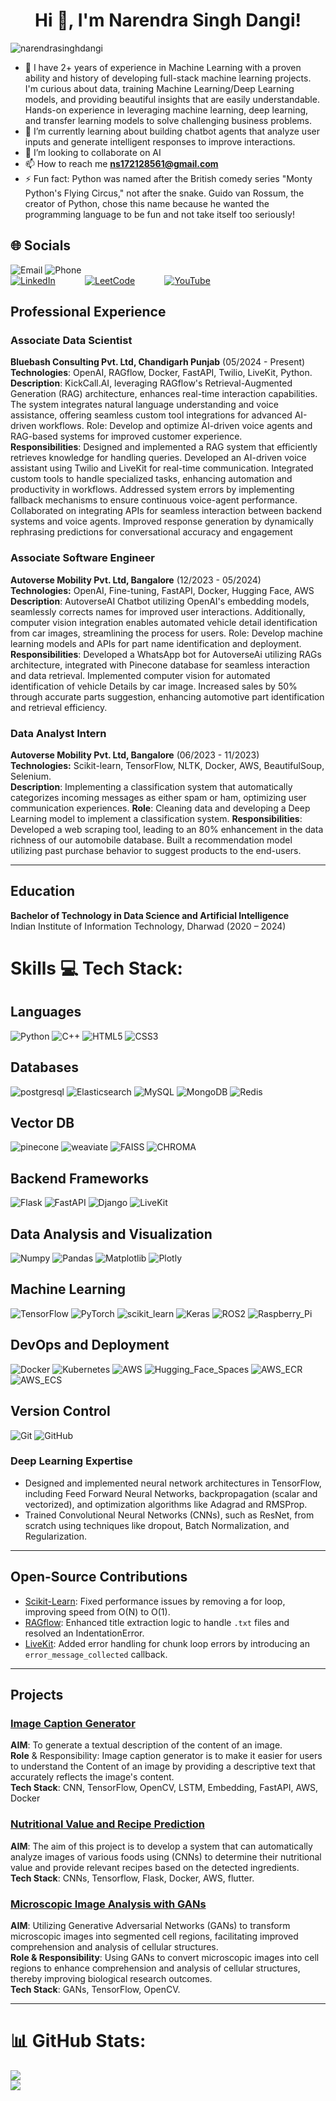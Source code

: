 <h1 align="center">Hi 👋, I'm Narendra Singh Dangi!</h1>
<p align="left"> <img src="https://komarev.com/ghpvc/?username=narendrasinghdangi&label=Profile%20views&color=0e75b6&style=flat" alt="narendrasinghdangi" /> </p>


- 👀 I have 2+ years of experience in Machine Learning with a proven ability and history of developing full-stack machine learning projects. I'm curious about data, training Machine Learning/Deep Learning models, and providing beautiful insights that are easily understandable. Hands-on experience in leveraging machine learning, deep learning, and transfer learning models to solve challenging business problems.
- 🌱 I’m currently learning about building chatbot agents that analyze user inputs and generate intelligent responses to improve interactions.
- 💞️ I’m looking to collaborate on AI
- 📫 How to reach me **ns172128561@gmail.com**
- ⚡ Fun fact:  Python was named after the British comedy series "Monty Python's Flying Circus," not after the snake. Guido van Rossum, the creator of Python, chose this name because he wanted the programming language to be fun and not take itself too seriously!

## 🌐 Socials
![Email](https://img.shields.io/badge/Email-ns172128561@gmail.com-black?style=for-the-badge)
![Phone](https://img.shields.io/badge/Phone-%2B91%207389058485-black?style=for-the-badge)<br>
[![LinkedIn](https://img.shields.io/badge/LinkedIn-%230077B5.svg?logo=linkedin&logoColor=white)](https://www.linkedin.com/in/narendra1721/)
&nbsp;&nbsp;&nbsp;&nbsp;&nbsp;&nbsp;&nbsp;&nbsp;&nbsp;&nbsp; <!-- Adds 10 spaces -->
[![LeetCode](https://img.shields.io/badge/LeetCode-%2300A8FF.svg?logo=leetcode&logoColor=white)](https://leetcode.com/Narendrasinghdangi/)
&nbsp;&nbsp;&nbsp;&nbsp;&nbsp;&nbsp;&nbsp;&nbsp;&nbsp;&nbsp; <!-- Adds 10 spaces -->
[![YouTube](https://img.shields.io/badge/YouTube-%23FF0000.svg?logo=youtube&logoColor=white)](https://www.youtube.com/@Deeplearningbynarendra/videos)

## Professional Experience

### Associate Data Scientist
**Bluebash Consulting Pvt. Ltd, Chandigarh Punjab** (05/2024 - Present)<br>
**Technologies**: OpenAI, RAGflow, Docker, FastAPI, Twilio, LiveKit, Python.<br>
**Description**: KickCall.AI, leveraging RAGflow's Retrieval-Augmented Generation (RAG) architecture, enhances real-time interaction capabilities. The system integrates natural language understanding and voice assistance, offering seamless custom tool integrations for advanced AI-driven workflows.
Role: Develop and optimize AI-driven voice agents and RAG-based systems for improved customer experience.<br>
**Responsibilities**: Designed and implemented a RAG system that efficiently retrieves knowledge for handling queries. Developed an AI-driven voice assistant using Twilio and LiveKit for real-time communication. Integrated custom tools to handle specialized tasks, enhancing automation and productivity in workflows.
Addressed system errors by implementing fallback mechanisms to ensure continuous voice-agent performance. Collaborated on integrating APIs for seamless interaction between backend systems and voice agents. Improved response generation by dynamically rephrasing predictions for conversational accuracy and engagement

### Associate Software Engineer
**Autoverse Mobility Pvt. Ltd, Bangalore** (12/2023 - 05/2024)<br>
**Technologies:** OpenAI, Fine-tuning, FastAPI, Docker, Hugging Face, AWS<br>
**Description**: AutoverseAI Chatbot utilizing OpenAI's embedding models, seamlessly corrects names for improved user interactions. Additionally, computer vision integration enables automated vehicle detail identification from car images, streamlining the process for users. Role: Develop machine learning models and APIs for part name identification and deployment.<br>
**Responsibilities**: Developed a WhatsApp bot for AutoverseAi utilizing RAGs architecture, integrated with Pinecone database for seamless interaction and data retrieval. Implemented computer vision for automated identification of vehicle Details by car image. Increased sales by 50% through accurate parts suggestion, enhancing automotive part identification and retrieval efficiency.


### Data Analyst Intern
**Autoverse Mobility Pvt. Ltd, Bangalore** (06/2023 - 11/2023)<br>
**Technologies:** Scikit-learn, TensorFlow, NLTK, Docker, AWS, BeautifulSoup, Selenium.<br>
**Description**: Implementing a classification system that automatically categorizes incoming messages as either spam or ham, optimizing user communication experiences.
**Role**: Cleaning data and developing a Deep Learning model to implement a classification system.
**Responsibilities**: Developed a web scraping tool, leading to an 80% enhancement in the data richness of our automobile database. Built a recommendation model utilizing past purchase behavior to suggest products to the end-users.

---

## Education

**Bachelor of Technology in Data Science and Artificial Intelligence**<br>
Indian Institute of Information Technology, Dharwad (2020 – 2024)

# Skills 💻 Tech Stack:

## Languages
![Python](https://img.shields.io/badge/python-3670A0?style=for-the-badge&logo=python&logoColor=ffdd54)
![C++](https://img.shields.io/badge/c++-%2300599C.svg?style=for-the-badge&logo=c%2B%2B&logoColor=white)
![HTML5](https://img.shields.io/badge/html5-%23E34F26.svg?style=for-the-badge&logo=html5&logoColor=white)
![CSS3](https://img.shields.io/badge/css3-%231572B6.svg?style=for-the-badge&logo=css3&logoColor=white)

## Databases
![postgresql](https://img.shields.io/badge/postgresql-%23336791.svg?style=for-the-badge&logo=postgresql&logoColor=white)
![Elasticsearch](https://img.shields.io/badge/Elasticsearch-%23005571.svg?style=for-the-badge&logo=elasticsearch&logoColor=white)
![MySQL](https://img.shields.io/badge/mysql-4479A1.svg?style=for-the-badge&logo=mysql&logoColor=white)
![MongoDB](https://img.shields.io/badge/MongoDB-%234ea94b.svg?style=for-the-badge&logo=mongodb&logoColor=white)
![Redis](https://img.shields.io/badge/Redis-%23D82C2A.svg?style=for-the-badge&logo=redis&logoColor=white)

## Vector DB
![pinecone](https://img.shields.io/badge/pinecone-%23007DFF.svg?style=for-the-badge&logo=pinecone&logoColor=white)
![weaviate](https://img.shields.io/badge/weaviate-%2300A876.svg?style=for-the-badge&logo=weaviate&logoColor=white)
![FAISS](https://img.shields.io/badge/FAISS-%231A1A1A.svg?style=for-the-badge&logo=faiss&logoColor=white)
![CHROMA](https://img.shields.io/badge/CHROMA-%23F7A800.svg?style=for-the-badge&logo=python&logoColor=white)


## Backend Frameworks
![Flask](https://img.shields.io/badge/Flask-%23000.svg?style=for-the-badge&logo=flask&logoColor=white)
![FastAPI](https://img.shields.io/badge/FastAPI-%233D6B8E.svg?style=for-the-badge&logo=fastapi&logoColor=white)
![Django](https://img.shields.io/badge/Django-%23092E20.svg?style=for-the-badge&logo=django&logoColor=white)
![LiveKit](https://img.shields.io/badge/LiveKit-%234A90E2.svg?style=for-the-badge&logo=livekit&logoColor=white)

## Data Analysis and Visualization
![Numpy](https://img.shields.io/badge/Numpy-%23013243.svg?style=for-the-badge&logo=numpy&logoColor=white)
![Pandas](https://img.shields.io/badge/Pandas-%23150458.svg?style=for-the-badge&logo=pandas&logoColor=white)
![Matplotlib](https://img.shields.io/badge/Matplotlib-%230A0C2A.svg?style=for-the-badge&logo=matplotlib&logoColor=white)
![Plotly](https://img.shields.io/badge/Plotly-%23000.svg?style=for-the-badge&logo=plotly&logoColor=white)

## Machine Learning
![TensorFlow](https://img.shields.io/badge/TensorFlow-%23FF6F00.svg?style=for-the-badge&logo=tensorflow&logoColor=white)
![PyTorch](https://img.shields.io/badge/PyTorch-%23EE4C2C.svg?style=for-the-badge&logo=pytorch&logoColor=white)
![scikit_learn](https://img.shields.io/badge/scikit_learn-%23F7931E.svg?style=for-the-badge&logo=scikit-learn&logoColor=white)
![Keras](https://img.shields.io/badge/Keras-%23D00000.svg?style=for-the-badge&logo=keras&logoColor=white)
![ROS2](https://img.shields.io/badge/ROS2-%2311E7C9.svg?style=for-the-badge&logo=ros2&logoColor=white)
![Raspberry_Pi](https://img.shields.io/badge/Raspberry_Pi-%23A22846.svg?style=for-the-badge&logo=raspberrypi&logoColor=white)

## DevOps and Deployment
![Docker](https://img.shields.io/badge/Docker-%232496ED.svg?style=for-the-badge&logo=docker&logoColor=white)
![Kubernetes](https://img.shields.io/badge/Kubernetes-%2333A1D7.svg?style=for-the-badge&logo=kubernetes&logoColor=white)
![AWS](https://img.shields.io/badge/AWS-%23FF9900.svg?style=for-the-badge&logo=amazonaws&logoColor=white)
![Hugging_Face_Spaces](https://img.shields.io/badge/Hugging_Face_Spaces-%23635BFE.svg?style=for-the-badge&logo=huggingface&logoColor=white)
![AWS_ECR](https://img.shields.io/badge/AWS_%20ECR-%233D8F9C.svg?style=for-the-badge&logo=amazonaws&logoColor=white)
![AWS_ECS](https://img.shields.io/badge/AWS_%20ECS-%231F2A44.svg?style=for-the-badge&logo=amazonaws&logoColor=white)

## Version Control
![Git](https://img.shields.io/badge/Git-%23F05032.svg?style=for-the-badge&logo=git&logoColor=white)
![GitHub](https://img.shields.io/badge/GitHub-%23121011.svg?style=for-the-badge&logo=github&logoColor=white)


### Deep Learning Expertise

- Designed and implemented neural network architectures in TensorFlow, including Feed Forward Neural Networks, backpropagation (scalar and vectorized), and optimization algorithms like Adagrad and RMSProp.
- Trained Convolutional Neural Networks (CNNs), such as ResNet, from scratch using techniques like dropout, Batch Normalization, and Regularization.

---

## Open-Source Contributions

- [Scikit-Learn](https://github.com/scikit-learn/scikit-learn/pull/27066): Fixed performance issues by removing a for loop, improving speed from O(N) to O(1).
- [RAGflow](https://github.com/infiniflow/ragflow/issues/1689): Enhanced title extraction logic to handle `.txt` files and resolved an IndentationError.
- [LiveKit](https://github.com/livekit/agents/pull/1156): Added error handling for chunk loop errors by introducing an `error_message_collected` callback.

---

## Projects

### [Image Caption Generator](https://github.com/narendrasinghdangi/image-caption-generator)
**AIM**: To generate a textual description of the content of an image.<br>
**Role** & Responsibility: Image caption generator is to make it easier for users to understand the Content of an image by providing a descriptive text that accurately reflects the image's content.<br>
**Tech Stack**: CNN, TensorFlow, OpenCV, LSTM, Embedding, FastAPI, AWS, Docker

### [Nutritional Value and Recipe Prediction](https://github.com/narendrasinghdangi/Recipe-of-foods-from-Images-Using-CNN)
**AIM**: The aim of this project is to develop a system that can automatically analyze images of various foods using (CNNs) to determine their nutritional value and provide relevant recipes based on the detected ingredients.<br>
**Tech Stack**: CNNs, Tensorflow, Flask, Docker, AWS, flutter.

### [Microscopic Image Analysis with GANs](https://github.com/narendrasinghdangi/Microscopic-Image-Analysis-with-GANs-for-Cellular-Region-Identification)
**AIM**: Utilizing Generative Adversarial Networks (GANs) to transform microscopic images into segmented cell regions, facilitating improved comprehension and analysis of cellular structures.<br>
**Role & Responsibility**: Using GANs to convert microscopic images into cell regions to enhance comprehension and analysis of cellular structures, thereby improving biological research outcomes.<br>
**Tech Stack**: GANs, TensorFlow, OpenCV.

---

# 📊 GitHub Stats:
![](https://github-readme-stats.vercel.app/api?username=narendrasinghdangi&theme=dark&hide_border=false&include_all_commits=true&count_private=true)<br/>
![](https://github-readme-stats.vercel.app/api/top-langs/?username=narendrasinghdangi&theme=dark&hide_border=false&include_all_commits=true&count_private=true&layout=compact)
